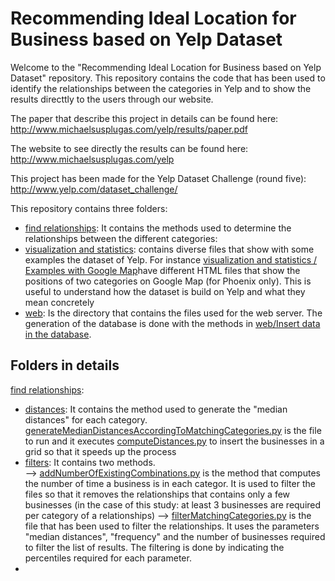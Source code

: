 # Recommending Ideal Location for Business based on Yelp Dataset

Welcome to the "Recommending Ideal Location for Business based on Yelp Dataset" repository. This repository contains the code that has been used to identify the relationships between the categories in Yelp and to show the results directtly to the users through our website.

The paper that describe this project in details can be found here: http://www.michaelsusplugas.com/yelp/results/paper.pdf

The website to see directly the results can be found here:
http://www.michaelsusplugas.com/yelp

This project has been made for the Yelp Dataset Challenge (round five): http://www.yelp.com/dataset_challenge/

This repository contains three folders:
* [find relationships](find%20relationships): It contains the methods used to determine the relationships between the different categories:
* [visualization and statistics](visualization%20and%20statistics): contains diverse files that show with some examples the dataset of Yelp. For instance [visualization and statistics / Examples with Google Map](visualization%20and%20statistics/Examples%20with%20Google%20Map)have different HTML files that show the positions of two categories on Google Map (for Phoenix only). This is useful to understand how the dataset is build on Yelp and what they mean concretely
* [web](web): Is the directory that contains the files used for the web server. The generation of the database is done with the methods in [web/Insert data in the database](web/Insert%20data%20in%20the%20database).

Folders in details
------------------

[find relationships](find%20relationships):
* [distances](find%20relationships/distances): It contains the method used to generate the "median distances" for each category. [generateMedianDistancesAccordingToMatchingCategories.py](find%20relationships/distances/generateMedianDistancesAccordingToMatchingCategories.py) is the file to run and it executes [computeDistances.py](find%20relationships/distances/computeDistances.py) to insert the businesses in a grid so that it speeds up the process
* [filters](find%20relationships/filters): It contains two methods.   
--> [addNumberOfExistingCombinations.py](find%20relationships/filters/addNumberOfExistingCombinations.py) is the method that computes the number of time a business is in each categor. It is used to filter the files so that it removes the relationships that contains only a few businesses (in the case of this study: at least 3 businesses are required per category of a relationships)
--> [filterMatchingCategories.py](find%20relationships/filters/filterMatchingCategories.py) is the file that has been used to filter the relationships. It uses the parameters "median distances", "frequency" and the number of businesses required to filter the list of results. The filtering is done by indicating the percentiles required for each parameter.
* 

